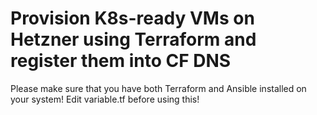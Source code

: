 # Provision K8s-ready VMs on Hetzner using Terraform and register them into CF DNS

Please make sure that you have both Terraform and Ansible installed on your system!
Edit variable.tf before using this!
